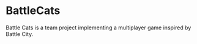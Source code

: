 # BattleCats
Battle Cats is a team project implementing a multiplayer game inspired by Battle City.
